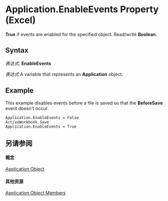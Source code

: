 
# Application.EnableEvents Property (Excel)

 **True** if events are enabled for the specified object. Read/write **Boolean**.


## Syntax

 _表达式_. **EnableEvents**

 _表达式_ A variable that represents an **Application** object.


## Example

This example disables events before a file is saved so that the  **BeforeSave** event doesn't occur.


```
Application.EnableEvents = False 
ActiveWorkbook.Save 
Application.EnableEvents = True
```


## 另请参阅


#### 概念


[Application Object](19b73597-5cf9-4f56-8227-b5211f657f6f.md)
#### 其他资源


[Application Object Members](http://msdn.microsoft.com/library/4cb9ca42-8d07-cc9c-2d80-4eb9a5921e1e%28Office.15%29.aspx)
